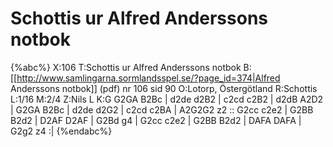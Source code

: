 # Schottis ur Alfred Anderssons notbok

{%abc%}
X:106
T:Schottis ur Alfred Anderssons notbok
B:[[http://www.samlingarna.sormlandsspel.se/?page_id=374|Alfred Anderssons notbok]] (pdf) nr 106 sid 90
O:Lotorp, Östergötland
R:Schottis
L:1/16
M:2/4
Z:Nils L
K:G
G2GA B2Bc | d2de d2B2 | c2cd c2B2 | d2dB A2D2 |
G2GA B2Bc | d2de d2G2 | c2cd c2BA | A2G2G2 z2 ::
G2cc c2e2 | G2BB B2d2 | D2AF D2AF | G2Bd g4 |
G2cc c2e2 | G2BB B2d2 | DAFA DAFA | G2g2 z4 :|
{%endabc%}

